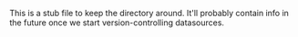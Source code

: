 This is a stub file to keep the directory around. It'll probably contain info in the future once we start version-controlling datasources.